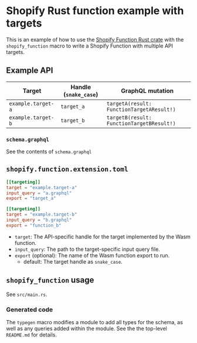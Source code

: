 # Shopify Rust function example with targets

This is an example of how to use the [Shopify Function Rust crate][crate] with the `shopify_function` macro to write a Shopify Function with multiple API targets.

## Example API

Target | Handle (`snake_case`) | GraphQL mutation
-- | -- | --
`example.target-a` | `target_a` | `targetA(result: FunctionTargetAResult!)`
`example.target-b` | `target_b` | `targetB(result: FunctionTargetBResult!)`

### `schema.graphql`

See the contents of `schema.graphql`

## `shopify.function.extension.toml`

```toml
[[targeting]]
target = "example.target-a"
input_query = "a.graphql"
export = "target_a"

[[targeting]]
target = "example.target-b"
input_query = "b.graphql"
export = "function_b"
```

- `target`: The API-specific handle for the target implemented by the Wasm function.
- `input_query`: The path to the target-specific input query file.
- `export` (optional): The name of the Wasm function export to run.
  - default: The target handle as `snake_case`.

## `shopify_function` usage

See `src/main.rs`.

### Generated code

The `typegen` macro modifies a module to add all types for the schema, as well as any queries added within the module. See the the top-level `README.md` for details.

[crate]: https://crates.io/crates/shopify-function
